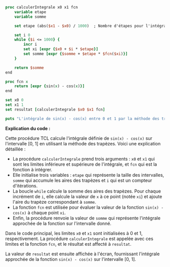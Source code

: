 ```tcl
proc calculerIntegrale x0 x1 fcn
    variable etape
    variable somme

    set etape (abs($x1 - $x0) / 1000)  ; Nombre d'étapes pour l'intégration

    set i 0
    while {$i <= 1000} {
        incr i
        set xi [expr {$x0 + $i * $etape}]
        set somme [expr {$somme + $etape * $fcn($xi)}]
    }

    return $somme
end

proc fcn x
    return [expr {sin(x) - cos(x)}]
end

set x0 0
set x1 1
set resultat [calculerIntegrale $x0 $x1 fcn]

puts "L'intégrale de sin(x) - cos(x) entre 0 et 1 par la méthode des trapèzes est :\n$resultat"
```
**Explication du code :**

Cette procédure TCL calcule l'intégrale définie de `sin(x) - cos(x)` sur l'intervalle [0, 1] en utilisant la méthode des trapèzes. Voici une explication détaillée :

* La procédure `calculerIntegrale` prend trois arguments : `x0` et `x1` qui sont les limites inférieure et supérieure de l'intégrale, et `fcn` qui est la fonction à intégrer.
* Elle initialise trois variables : `etape` qui représente la taille des intervalles, `somme` qui accumule les aires des trapèzes et `i` qui est un compteur d'itérations.
* La boucle `while` calcule la somme des aires des trapèzes. Pour chaque incrément de `i`, elle calcule la valeur de `x` à ce point (notée `xi`) et ajoute l'aire du trapèze correspondant à `somme`.
* La fonction `fcn` est utilisée pour évaluer la valeur de la fonction `sin(x) - cos(x)` à chaque point `xi`.
* Enfin, la procédure renvoie la valeur de `somme` qui représente l'intégrale approchée de la fonction sur l'intervalle donné.

Dans le code principal, les limites `x0` et `x1` sont initialisées à 0 et 1, respectivement. La procédure `calculerIntegrale` est appelée avec ces limites et la fonction `fcn`, et le résultat est affecté à `resultat`.

La valeur de `resultat` est ensuite affichée à l'écran, fournissant l'intégrale approchée de la fonction `sin(x) - cos(x)` sur l'intervalle [0, 1].